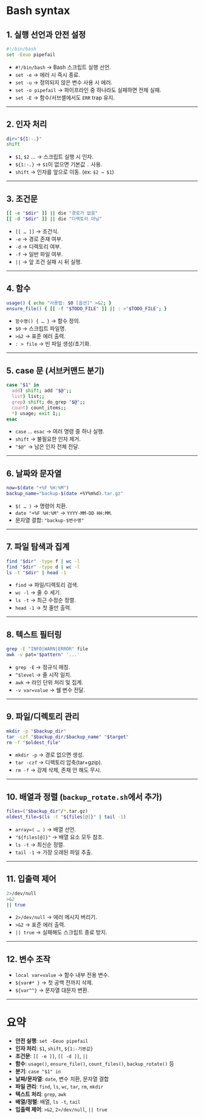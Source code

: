 # Bash syntax

## 1. 실행 선언과 안전 설정

```bash
#!/bin/bash
set -Eeuo pipefail
```

* `#!/bin/bash` → Bash 스크립트 실행 선언.
* `set -e` → 에러 시 즉시 종료.
* `set -u` → 정의되지 않은 변수 사용 시 에러.
* `set -o pipefail` → 파이프라인 중 하나라도 실패하면 전체 실패.
* `set -E` → 함수/서브셸에서도 `ERR` trap 유지.

---

## 2. 인자 처리

```bash
dir="${1:-.}"
shift
```

* `$1`, `$2` … → 스크립트 실행 시 인자.
* `${1:-.}` → `$1`이 없으면 기본값 `.` 사용.
* `shift` → 인자를 앞으로 이동. (ex: `$2 → $1`)

---

## 3. 조건문

```bash
[[ -e "$dir" ]] || die "경로가 없음"
[[ -d "$dir" ]] || die "디렉토리 아님"
```

* `[[ … ]]` → 조건식.
* `-e` → 경로 존재 여부.
* `-d` → 디렉토리 여부.
* `-f` → 일반 파일 여부.
* `||` → 앞 조건 실패 시 뒤 실행.

---

## 4. 함수

```bash
usage() { echo "사용법: $0 [옵션]" >&2; }
ensure_file() { [[ -f "$TODO_FILE" ]] || : >"$TODO_FILE"; }
```

* `함수명() { … }` → 함수 정의.
* `$0` → 스크립트 파일명.
* `>&2` → 표준 에러 출력.
* `: > file` → 빈 파일 생성/초기화.

---

## 5. case 문 (서브커맨드 분기)

```bash
case "$1" in
  add) shift; add "$@";;
  list) list;;
  grep) shift; do_grep "$@";;
  count) count_items;;
  *) usage; exit 1;;
esac
```

* `case` … `esac` → 여러 명령 중 하나 실행.
* `shift` → 불필요한 인자 제거.
* `"$@"` → 남은 인자 전체 전달.

---

## 6. 날짜와 문자열

```bash
now=$(date "+%F %H:%M")
backup_name="backup-$(date +%Y%m%d).tar.gz"
```

* `$( … )` → 명령어 치환.
* `date "+%F %H:%M"` → `YYYY-MM-DD HH:MM`.
* 문자열 결합: `"backup-$변수명"`

---

## 7. 파일 탐색과 집계

```bash
find "$dir" -type f | wc -l
find "$dir" -type d | wc -l
ls -t "$dir" | head -1
```

* `find` → 파일/디렉토리 검색.
* `wc -l` → 줄 수 세기.
* `ls -t` → 최근 수정순 정렬.
* `head -1` → 첫 줄만 출력.

---

## 8. 텍스트 필터링

```bash
grep -E "INFO|WARN|ERROR" file
awk -v pat="$pattern" '...'
```

* `grep -E` → 정규식 매칭.
* `^$level` → 줄 시작 일치.
* `awk` → 라인 단위 처리 및 집계.
* `-v var=value` → 쉘 변수 전달.

---

## 9. 파일/디렉토리 관리

```bash
mkdir -p "$backup_dir"
tar -czf "$backup_dir/$backup_name" "$target"
rm -f "$oldest_file"
```

* `mkdir -p` → 경로 없으면 생성.
* `tar -czf` → 디렉토리 압축(tar+gzip).
* `rm -f` → 강제 삭제, 존재 안 해도 무시.

---

## 10. 배열과 정렬 (`backup_rotate.sh`에서 추가)

```bash
files=("$backup_dir"/*.tar.gz)
oldest_file=$(ls -t "${files[@]}" | tail -1)
```

* `array=( … )` → 배열 선언.
* `"${files[@]}"` → 배열 요소 모두 참조.
* `ls -t` → 최신순 정렬.
* `tail -1` → 가장 오래된 파일 추출.

---

## 11. 입출력 제어

```bash
2>/dev/null
>&2
|| true
```

* `2>/dev/null` → 에러 메시지 버리기.
* `>&2` → 표준 에러 출력.
* `|| true` → 실패해도 스크립트 종료 방지.

---

## 12. 변수 조작

* `local var=value` → 함수 내부 전용 변수.
* `${var#* }` → 첫 공백 전까지 삭제.
* `${var^^}` → 문자열 대문자 변환.

---

# 요약

* **안전 실행**: `set -Eeuo pipefail`
* **인자 처리**: `$1`, `shift`, `${1:-기본값}`
* **조건문**: `[[ -e ]]`, `[[ -d ]]`, `||`
* **함수**: `usage()`, `ensure_file()`, `count_files()`, `backup_rotate()` 등
* **분기**: `case "$1" in`
* **날짜/문자열**: `date`, 변수 치환, 문자열 결합
* **파일 관리**: `find`, `ls`, `wc`, `tar`, `rm`, `mkdir`
* **텍스트 처리**: `grep`, `awk`
* **배열/정렬**: 배열, `ls -t`, `tail`
* **입출력 제어**: `>&2`, `2>/dev/null`, `|| true`
